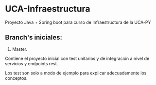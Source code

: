 # UCA-Infraestructura
Proyecto Java + Spring boot para curso de Infraestructura de la UCA-PY

## Branch's iniciales:

1) Master.

Contiene el proyecto inicial con test unitarios y de integración a nivel de servicios y endpoints rest.

Los test son solo a modo de ejemplo para explicar adecuadamente los conceptos.
